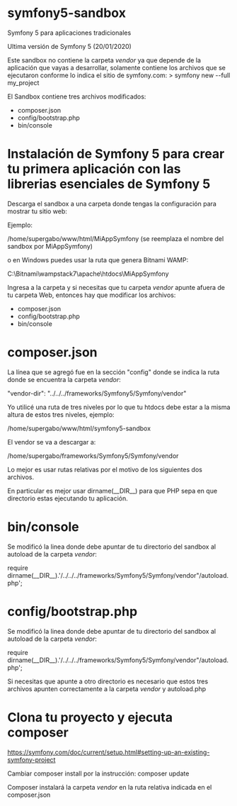 # symfony5-sandbox
Symfony 5 para aplicaciones tradicionales 

Ultima versión de Symfony 5 (20/01/2020)

Este sandbox no contiene la carpeta *vendor* ya que depende de la aplicación que vayas a desarrollar, solamente contiene los archivos que se ejecutaron conforme lo indica el sitio de symfony.com: > symfony new --full my_project

El Sandbox contiene tres archivos modificados:

* composer.json
* config/bootstrap.php
* bin/console

# Instalación de Symfony 5 para crear tu primera aplicación con las librerias esenciales de Symfony 5 

Descarga el sandbox a una carpeta donde tengas la configuración para mostrar tu sitio web:

Ejemplo: 

/home/supergabo/www/html/MiAppSymfony (se reemplaza el nombre del sandbox por MiAppSymfony)

o en Windows puedes usar la ruta que genera Bitnami WAMP:

C:\Bitnami\wampstack7\apache\htdocs\MiAppSymfony

Ingresa a la carpeta y si necesitas que tu carpeta *vendor* apunte afuera de tu carpeta Web, entonces hay que modificar los archivos:

* composer.json
* config/bootstrap.php
* bin/console

# composer.json

La línea que se agregó fue en la sección "config" donde se indica la ruta donde se encuentra la carpeta *vendor*:

"vendor-dir": "../../../frameworks/Symfony5/Symfony/vendor"

Yo utilicé una ruta de tres niveles por lo que tu htdocs debe estar a la misma altura de estos tres niveles, ejemplo:

/home/supergabo/www/html/symfony5-sandbox

El vendor se va a descargar a:

/home/supergabo/frameworks/Symfony5/Symfony/vendor

Lo mejor es usar rutas relativas por el motivo de los siguientes dos archivos.

En particular es mejor usar dirname(\_\_DIR\_\_) para que PHP sepa en que directorio estas ejecutando tu aplicación.

# bin/console

Se modificó la linea donde debe apuntar de tu directorio del sandbox al autoload de la carpeta *vendor*:

require dirname(\_\_DIR\_\_).'/../../../frameworks/Symfony5/Symfony/vendor"/autoload.php';

# config/bootstrap.php

Se modificó la linea donde debe apuntar de tu directorio del sandbox al autoload de la carpeta *vendor*:

require dirname(\_\_DIR\_\_).'/../../../frameworks/Symfony5/Symfony/vendor"/autoload.php';

Si necesitas que apunte a otro directorio es necesario que estos tres archivos apunten correctamente a la carpeta *vendor* y autoload.php

# Clona tu proyecto y ejecuta composer

https://symfony.com/doc/current/setup.html#setting-up-an-existing-symfony-project

Cambiar composer install por la instrucción:  composer update

Composer instalará la carpeta *vendor* en la ruta relativa indicada en el composer.json
